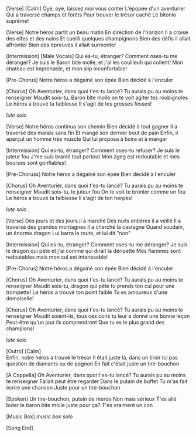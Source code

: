 [Verse] [Calm]
Oyé, oyé, laissez moi vous conter
L'épopée d'un aventurier
Qui a traversé champs et forêts
Pour trouver le trésor caché
Le bitonio suprême!

[Verse]
Notre héros partit un beau matin
En direction de l'horizon
Il a croisé des elfes et des nains
Et cueilli quelques champignons
Bien des défis il allait affronter
Bien des épreuves il allait surmonter

[Intermission] [Male Vocals]
Qui es-tu, étranger?
Comment oses-tu me déranger?
Je suis le Baron bite molle,
et j'ai les couilleuh qui collent!
Mon chateau est imprenable,
et mon slip inconfortable!

[Pre-Chorus]
Notre héros a dégainé son épée
Bien décidé à l'enculer

[Chorus]
Oh Aventurier, dans quoi t'es-tu lancé?
Tu aurais pu au moins te renseigner
Maudit sois-tu, Baron bite molle
on te voit agiter tes roubignoles
Le héros a trouvé ta faiblesse
Il s'agit de tes grosses fesses!

*lute solo*

[Verse]
Notre héros continua son chemin
Bien décidé à tout gagner
Il a traversé des marais sans fin
Et mangé son dernier bout de pain
Enfin, il aperçut un homme très musclé
Qui lui proposa à boire et à manger

[Intermission]
Qui es-tu, étranger?
Comment oses-tu refuser?
Je suis le juteur fou
J'me suis branlé tout partout
Mon zgeg est redoutable
et mes bourses sont gonflables!

[Pre-Choruss]
Notre héros a dégainé son épée
Bien décidé à l'enculer

[Chorus]
Oh Aventurier, dans quoi t'es-tu lancé?
Tu aurais pu au moins te renseigner
Maudit sois-tu, le juteur fou
On te voit te bronler comme un fou
Le héros a trouvé ta faiblesse
Il s'agit de ton herpès!

*lute solo*

[Verse]
Des jours et des jours il a marché
Des nuits entières il a veillé
Il a traversé des grandes montagnes
Il a cherché la castagne
Quand soudain, un énorme dragon
Lui barra la route, et lui dit "non"

[Intermission]
Qui es-tu, étranger?
Comment oses-tu me déranger?
Je suis le dragon qui pète
et j'ai comme qui dirait la déripette
Mes flammes sont redoutables
mais mon cul est intarissable!

[Pre-Chorus]
Notre héros a dégainé son épée
Bien décidé à l'enculer

[Chorus]
Oh Aventurier, dans quoi t'es-tu lancé?
Tu aurais pu au moins te renseigner
Maudit sois-tu, dragon qui pète
tu prends ton cul pour une trompette!
Le héros a trouvé ton point faible
Tu es amoureux d'une demoiselle!

[Chorus]
Oh Aventurier, dans quoi t'es-tu lancé?
Tu aurais pu au moins te renseigner
Maudit soient-ils, tous ces cons
tu leur a donné une bonne leçon
Peut-être qu'un jour ils comprendront
Que tu es le plus grand des champions!

*lute solo*

[Outro] [Calm]	
Enfin, notre héros a trouvé le trésor
Il était juste là, dans un tiroir
Ici pas question de diamants ou de pognon
En fait c'était juste un tire-bouchon

[A Cappella]
Oh Aventurier, dans quoi t'es-tu lancé?
Tu aurais pu au moins te renseigner
Fallait peut être regarder
Dans le putain de buffet
Tu m'as fait écrire une chanson
Juste pour un tire-bouchon

[Spoken]
Un tire-bouchon, putain de merde
Non mais sérieux
T'es allé buter le baron bite molle juste pour ça?
T'es vraiment un con

[Music Box]
*music box solo*

[Song End]
